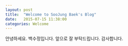 ```yaml
---
layout: post
title:  "Welcome to SooJung Baek's Blog"
date:   2015-07-15 11:38:00
categories: Welcome
---
```


안녕하세요. 백수정입니다.
앞으로 잘 부탁드립니다.
감사합니다.